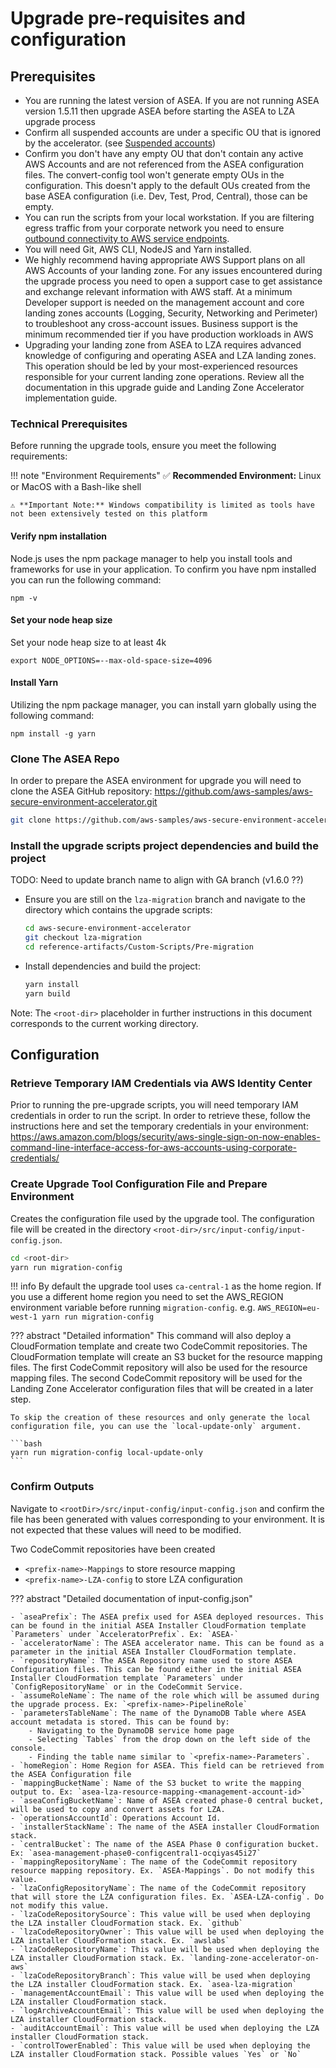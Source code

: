 # Upgrade pre-requisites and configuration

## Prerequisites

- You are running the latest version of ASEA. If you are not running ASEA version 1.5.11 then upgrade ASEA before starting the ASEA to LZA upgrade process
- Confirm all suspended accounts are under a specific OU that is ignored by the accelerator. (see [Suspended accounts](../comparison/feature-specific-considerations.md#suspended-accounts))
- Confirm you don't have any empty OU that don't contain any active AWS Accounts and are not referenced from the ASEA configuration files. The convert-config tool won't generate empty OUs in the configuration. This doesn't apply to the default OUs created from the base ASEA configuration (i.e. Dev, Test, Prod, Central), those can be empty.
- You can run the scripts from your local workstation. If you are filtering egress traffic from your corporate network you need to ensure [outbound connectivity to AWS service endpoints](../troubleshooting.md#network-timeout-or-connectivity-issue-running-the-upgrade-tool).
- You will need Git, AWS CLI, NodeJS and Yarn installed.
- We highly recommend having appropriate AWS Support plans on all AWS Accounts of your landing zone. For any issues encountered during the upgrade process you need to open a support case to get assistance and exchange relevant information with AWS staff. At a minimum Developer support is needed on the management account and core landing zones accounts (Logging, Security, Networking and Perimeter) to troubleshoot any cross-account issues. Business support is the minimum recommended tier if you have production workloads in AWS
- Upgrading your landing zone from ASEA to LZA requires advanced knowledge of configuring and operating ASEA and LZA landing zones. This operation should be led by your most-experienced resources responsible for your current landing zone operations. Review all the documentation in this upgrade guide and Landing Zone Accelerator implementation guide.


### Technical Prerequisites

Before running the upgrade tools, ensure you meet the following requirements:

!!! note "Environment Requirements"
    ✅ **Recommended Environment:** Linux or MacOS with a Bash-like shell
    
    ⚠️ **Important Note:** Windows compatibility is limited as tools have not been extensively tested on this platform


#### Verify npm installation

Node.js uses the npm package manager to help you install tools and frameworks for use in your application. To confirm you have npm installed you can run the following command:

```
npm -v
```

#### Set your node heap size

Set your node heap size to at least 4k

```
export NODE_OPTIONS=--max-old-space-size=4096
```

#### Install Yarn

Utilizing the npm package manager, you can install yarn globally using the following command:

```
npm install -g yarn
```


### Clone The ASEA Repo

In order to prepare the ASEA environment for upgrade you will need to clone the ASEA GitHub repository:
<https://github.com/aws-samples/aws-secure-environment-accelerator.git>

```bash
git clone https://github.com/aws-samples/aws-secure-environment-accelerator.git
```

### Install the upgrade scripts project dependencies and build the project

TODO: Need to update branch name to align with GA branch (v1.6.0 ??)

- Ensure you are still on the `lza-migration` branch and navigate to the directory which contains the upgrade scripts:

  ```bash
  cd aws-secure-environment-accelerator
  git checkout lza-migration
  cd reference-artifacts/Custom-Scripts/Pre-migration
  ```

- Install dependencies and build the project:

  ```bash
  yarn install
  yarn build
  ```

Note: The `<root-dir>` placeholder in further instructions in this document corresponds to the current working directory.

## Configuration

### Retrieve Temporary IAM Credentials via AWS Identity Center

Prior to running the pre-upgrade scripts, you will need temporary IAM credentials in order to run the script. In order to retrieve these, follow the instructions here and set the temporary credentials in your environment:
<https://aws.amazon.com/blogs/security/aws-single-sign-on-now-enables-command-line-interface-access-for-aws-accounts-using-corporate-credentials/>

### Create Upgrade Tool Configuration File and Prepare Environment

Creates the configuration file used by the upgrade tool. The configuration file will be created in the directory `<root-dir>/src/input-config/input-config.json`.

```bash
cd <root-dir>
yarn run migration-config
```

!!! info
    By default the upgrade tool uses `ca-central-1` as the home region. If you use a different home region you need to set the AWS_REGION environment variable before running `migration-config`. e.g. `AWS_REGION=eu-west-1 yarn run migration-config`

??? abstract "Detailed information"
    This command will also deploy a CloudFormation template and create two CodeCommit repositories. The CloudFormation template will create an S3 bucket for the resource mapping files. The first CodeCommit repository will also be used for the resource mapping files. The second CodeCommit repository will be used for the Landing Zone Accelerator configuration files that will be created in a later step.

    To skip the creation of these resources and only generate the local configuration file, you can use the `local-update-only` argument.

    ```bash
    yarn run migration-config local-update-only
    ```


### Confirm Outputs

Navigate to `<rootDir>/src/input-config/input-config.json` and confirm the file has been generated with values corresponding to your environment. It is not expected that these values will need to be modified.

Two CodeCommit repositories have been created

- `<prefix-name>-Mappings` to store resource mapping
- `<prefix-name>-LZA-config` to store LZA configuration

??? abstract "Detailed documentation of input-config.json"

    - `aseaPrefix`: The ASEA prefix used for ASEA deployed resources. This can be found in the initial ASEA Installer CloudFormation template `Parameters` under `AcceleratorPrefix`. Ex: `ASEA-`
    - `acceleratorName`: The ASEA accelerator name. This can be found as a parameter in the initial ASEA Installer CloudFormation template.
    - `repositoryName`: The ASEA Repository name used to store ASEA Configuration files. This can be found either in the initial ASEA Installer CloudFormation template `Parameters` under `ConfigRepositoryName` or in the CodeCommit Service.
    - `assumeRoleName`: The name of the role which will be assumed during the upgrade process. Ex: `<prefix-name>-PipelineRole`
    - `parametersTableName`: The name of the DynamoDB Table where ASEA account metadata is stored. This can be found by:
        - Navigating to the DynamoDB service home page
        - Selecting `Tables` from the drop down on the left side of the console.
        - Finding the table name similar to `<prefix-name>-Parameters`.
    - `homeRegion`: Home Region for ASEA. This field can be retrieved from the ASEA Configuration file
    - `mappingBucketName`: Name of the S3 bucket to write the mapping output to. Ex: `asea-lza-resource-mapping-<management-account-id>`
    - `aseaConfigBucketName`: Name of ASEA created phase-0 central bucket, will be used to copy and convert assets for LZA.
    - `operationsAccountId`: Operations Account Id.
    - `installerStackName`: The name of the ASEA installer CloudFormation stack.
    - `centralBucket`: The name of the ASEA Phase 0 configuration bucket. Ex: `asea-management-phase0-configcentral1-ocqiyas45i27`
    - `mappingRepositoryName`: The name of the CodeCommit repository resource mapping repository. Ex. `ASEA-Mappings`. Do not modify this value.
    - `lzaConfigRepositoryName`: The name of the CodeCommit repository that will store the LZA configuration files. Ex. `ASEA-LZA-config`. Do not modify this value.
    - `lzaCodeRepositorySource`: This value will be used when deploying the LZA installer CloudFormation stack. Ex. `github`
    - `lzaCodeRepositoryOwner`: This value will be used when deploying the LZA installer CloudFormation stack. Ex. `awslabs`
    - `lzaCodeRepositoryName`: This value will be used when deploying the LZA installer CloudFormation stack. Ex. `landing-zone-accelerator-on-aws`
    - `lzaCodeRepositoryBranch`: This value will be used when deploying the LZA installer CloudFormation stack. Ex. `asea-lza-migration`
    - `managementAccountEmail`: This value will be used when deploying the LZA installer CloudFormation stack.
    - `logArchiveAccountEmail`: This value will be used when deploying the LZA installer CloudFormation stack.
    - `auditAccountEmail`: This value will be used when deploying the LZA installer CloudFormation stack.
    - `controlTowerEnabled`: This value will be used when deploying the LZA installer CloudFormation stack. Possible values `Yes` or `No`
